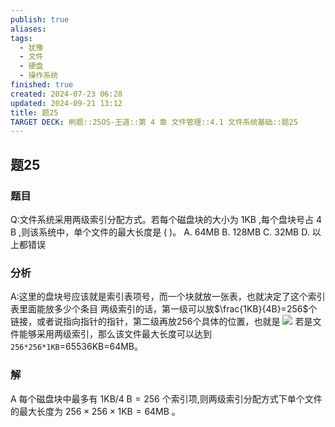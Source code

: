 ```yaml
---
publish: true
aliases: 
tags:
  - 犹豫
  - 文件
  - 硬盘
  - 操作系统
finished: true
created: 2024-07-23 06:28
updated: 2024-09-21 13:12
title: 题25
TARGET DECK: 刷题::25OS-王道::第 4 章 文件管理::4.1 文件系统基础::题25
---
```


## 题25
### 题目
Q:文件系统采用两级索引分配方式。若每个磁盘块的大小为 $1\mathrm{{KB}}$ ,每个盘块号占 $4\mathrm{\;B}$ ,则该系统中，单个文件的最大长度是 ( )。
A. ${64}\mathrm{{MB}}$ 
B. ${128}\mathrm{{MB}}$ 
C. ${32}\mathrm{{MB}}$ 
D. 以上都错误
### 分析
A:这里的盘块号应该就是索引表项号，而一个块就放一张表，也就决定了这个索引表里面能放多少个条目
两级索引的话，第一级可以放$\frac{1KB}{4B}=256$个链接，或者说指向指针的指针，第二级再放$256$个具体的位置，也就是
![](https://img.hwenyi.live/202408212027691.webp)
若是文件能够采用两级索引，那么该文件最大长度可以达到`256*256*1KB`=65536KB=64MB。
### 解
A
每个磁盘块中最多有 $1\mathrm{{KB}}/4\mathrm{\;B} = {256}$ 个索引项,则两级索引分配方式下单个文件的最大长度为 ${256} \times {256} \times 1\mathrm{{KB}} = {64}\mathrm{{MB}}$ 。
<!--ID: 1725343910832-->
